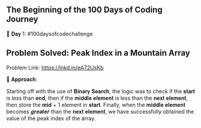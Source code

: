 The Beginning of the 100 Days of Coding Journey
----------------------------------------------------

📌 𝐃𝐚𝐲 1: #100daysofcodechallenge

Problem Solved: Peak Index in a Mountain Array
----------------------------------------------------
Problem Link: https://lnkd.in/eA72UsKb

📌 𝐀𝐩𝐩𝐫𝐨𝐚𝐜𝐡:

Starting off with the use of 𝐁𝐢𝐧𝐚𝐫𝐲 𝐒𝐞𝐚𝐫𝐜𝐡, the logic was to check if the 𝐬𝐭𝐚𝐫𝐭 is less than 𝐞𝐧𝐝, then if the 𝐦𝐢𝐝𝐝𝐥𝐞 𝐞𝐥𝐞𝐦𝐞𝐧𝐭 is less than the 𝐧𝐞𝐱𝐭 𝐞𝐥𝐞𝐦𝐞𝐧𝐭, then store the 𝐦𝐢𝐝 + 1 element in 𝐬𝐭𝐚𝐫𝐭. Finally, when the 𝐦𝐢𝐝𝐝𝐥𝐞 𝐞𝐥𝐞𝐦𝐞𝐧𝐭 becomes 𝒈𝒓𝒆𝒂𝒕𝒆𝒓 than the 𝐧𝐞𝐱𝐭 𝐞𝐥𝐞𝐦𝐞𝐧𝐭, we have successfully obtained the value of the peak index of the array.
